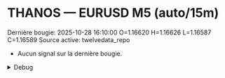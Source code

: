 # THANOS — EURUSD M5 (auto/15m)
Dernière bougie: 2025-10-28 16:10:00  O=1.16620  H=1.16626  L=1.16587  C=1.16589
Source active: twelvedata_repo

- Aucun signal sur la dernière bougie.

<details><summary>Debug</summary>

- TD_API_KEY manquant.

</details>